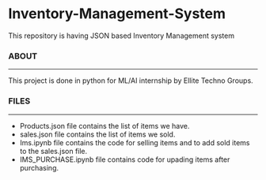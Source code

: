 # Inventory-Management-System
This repository is having JSON based Inventory Management system 

### ABOUT
--------
This project is done in python for ML/AI internship by Ellite Techno Groups.

### FILES
---------
* Products.json file contains the list of items we have.
* sales.json file contains the list of items we sold.
* Ims.ipynb file contains the code for selling items and to add sold items to the sales.json file.
* IMS_PURCHASE.ipynb file contains code for upading items after purchasing.
